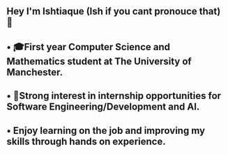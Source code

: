 ## Hey I'm Ishtiaque (Ish if you cant pronouce that) 👋

## • 🎓First year Computer Science and Mathematics student at The University of Manchester.
## • 🌟Strong interest in internship opportunities for Software Engineering/Development and AI.
## • Enjoy learning on the job and improving my skills through hands on experience.


